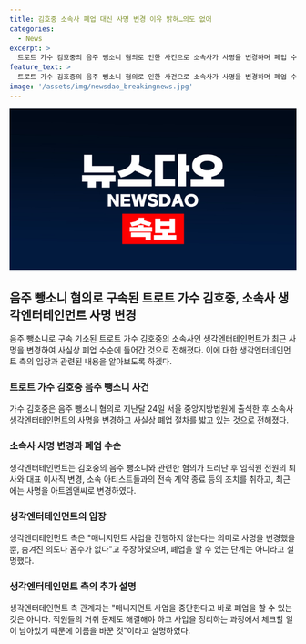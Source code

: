 ```yaml
---
title: 김호중 소속사 폐업 대신 사명 변경 이유 밝혀…의도 없어
categories:
  - News
excerpt: >
  트로트 가수 김호중의 음주 뺑소니 혐의로 인한 사건으로 소속사가 사명을 변경하며 폐업 수순에 들어갔다는 소식이 전해졌다. 이에 관련 아티스트와의 전속 계약 종료 등의 조치를 취했으며, 매니지먼트 사업을 중단한다는 입장을 공식 발표했다. 소속사 측은 폐업을 하기 위한 것이 아니라 정리하는 과정에서의 이름 변경이라고 설명했다.
feature_text: >
  트로트 가수 김호중의 음주 뺑소니 혐의로 인한 사건으로 소속사가 사명을 변경하며 폐업 수순에 들어갔다는 소식이 전해졌다. 이에 관련 아티스트와의 전속 계약 종료 등의 조치를 취했으며, 매니지먼트 사업을 중단한다는 입장을 공식 발표했다. 소속사 측은 폐업을 하기 위한 것이 아니라 정리하는 과정에서의 이름 변경이라고 설명했다.
image: '/assets/img/newsdao_breakingnews.jpg'
---
```


<p><img src="/assets/img/newsdao_breakingnews.jpg" alt="implanttips 속보" /></p>

<h2 data-ke-size="size26">음주 뺑소니 혐의로 구속된 트로트 가수 김호중, 소속사 생각엔터테인먼트 사명 변경</h2>

<p data-ke-size="size16">음주 뺑소니로 구속 기소된 트로트 가수 김호중의 소속사인 생각엔터테인먼트가 최근 사명을 변경하여 사실상 폐업 수순에 들어간 것으로 전해졌다. 이에 대한 생각엔터테인먼트 측의 입장과 관련된 내용을 알아보도록 하겠다.</p>

<h3 data-ke-size="size21">트로트 가수 김호중 음주 뺑소니 사건</h3>

<p data-ke-size="size16">가수 김호중은 음주 뺑소니 혐의로 지난달 24일 서울 중앙지방법원에 출석한 후 소속사 생각엔터테인먼트의 사명을 변경하고 사실상 폐업 절차를 밟고 있는 것으로 전해졌다.</p>

<h3 data-ke-size="size21">소속사 사명 변경과 폐업 수순</h3>

<p data-ke-size="size16">생각엔터테인먼트는 김호중의 음주 뺑소니와 관련한 혐의가 드러난 후 임직원 전원의 퇴사와 대표 이사직 변경, 소속 아티스트들과의 전속 계약 종료 등의 조치를 취하고, 최근에는 사명을 아트엠앤씨로 변경하였다.</p>

<h3 data-ke-size="size21">생각엔터테인먼트의 입장</h3>

<p data-ke-size="size16">생각엔터테인먼트 측은 "매니지먼트 사업을 진행하지 않는다는 의미로 사명을 변경했을 뿐, 숨겨진 의도나 꼼수가 없다"고 주장하였으며, 폐업을 할 수 있는 단계는 아니라고 설명했다.</p>

<h3 data-ke-size="size21">생각엔터테인먼트 측의 추가 설명</h3>

<p data-ke-size="size16">생각엔터테인먼트 측 관계자는 "매니지먼트 사업을 중단한다고 바로 폐업을 할 수 있는 것은 아니다. 직원들의 거취 문제도 해결해야 하고 사업을 정리하는 과정에서 체크할 일이 남아있기 때문에 이름을 바꾼 것"이라고 설명하였다.</p>

